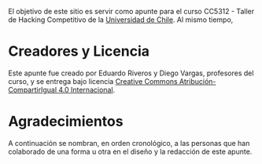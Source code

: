El objetivo de este sitio es servir como apunte para el curso CC5312 - Taller de Hacking Competitivo de la [Universidad de Chile](https://uchile.cl).
Al mismo tiempo, 

# Creadores y Licencia

Este apunte fue creado por Eduardo Riveros y Diego Vargas, profesores del curso, y se entrega bajo licencia <a rel="license" href="http://creativecommons.org/licenses/by-sa/4.0/">Creative Commons Atribución-CompartirIgual 4.0 Internacional</a>.

# Agradecimientos

A continuación se nombran, en orden cronológico, a las personas que han colaborado de una forma u otra en el diseño y la redacción de este apunte.
